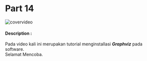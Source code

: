 # Part 14

![covervideo](http://bit.ly/makeaicovervideo)

#### **Description :**

Pada video kali ini merupakan tutorial menginstallasi _**Graphviz**_ pada software.<br>
Selamat Mencoba.